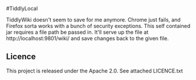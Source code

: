 #TiddlyLocal

TiddlyWiki doesn't seem to save for me anymore. Chrome just fails, and Firefox sorta works with a
bunch of security exceptions. This self contained jar requires a file path be passed in. It'll serve
up the file at http://localhost:9801/wiki/ and save changes back to the given file.

## Licence

This project is released under the Apache 2.0. See attached LICENCE.txt
